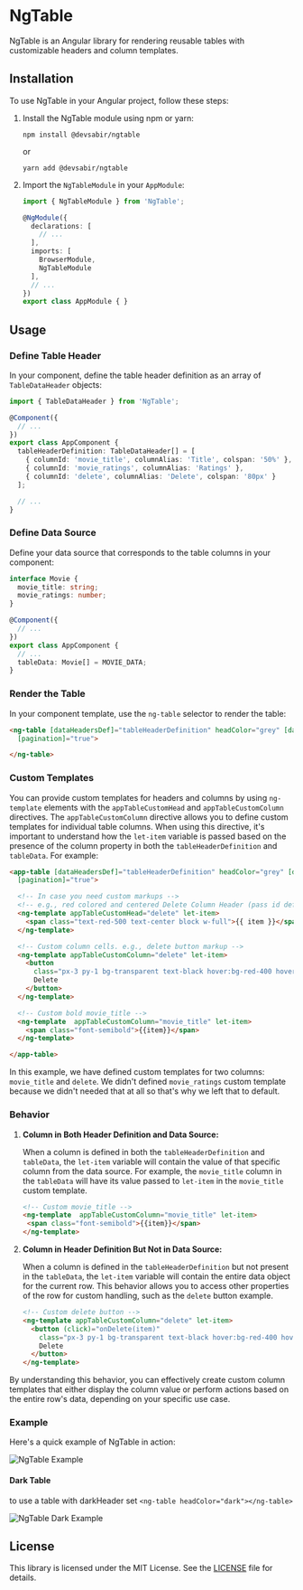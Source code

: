 # NgTable

NgTable is an Angular library for rendering reusable tables with customizable headers and column templates.

## Installation

To use NgTable in your Angular project, follow these steps:

1. Install the NgTable module using npm or yarn:

   ```shell
   npm install @devsabir/ngtable
   ```

   or

   ```shell
   yarn add @devsabir/ngtable
   ```

2. Import the `NgTableModule` in your `AppModule`:

   ```typescript
   import { NgTableModule } from 'NgTable';

   @NgModule({
     declarations: [
       // ...
     ],
     imports: [
       BrowserModule,
       NgTableModule
     ],
     // ...
   })
   export class AppModule { }
   ```

## Usage

### Define Table Header

In your component, define the table header definition as an array of `TableDataHeader` objects:

```typescript
import { TableDataHeader } from 'NgTable';

@Component({
  // ...
})
export class AppComponent {
  tableHeaderDefinition: TableDataHeader[] = [
    { columnId: 'movie_title', columnAlias: 'Title', colspan: '50%' },
    { columnId: 'movie_ratings', columnAlias: 'Ratings' },
    { columnId: 'delete', columnAlias: 'Delete', colspan: '80px' }
  ];

  // ...
}
```

### Define Data Source

Define your data source that corresponds to the table columns in your component:

```typescript
interface Movie {
  movie_title: string;
  movie_ratings: number;
}

@Component({
  // ...
})
export class AppComponent {
  // ...
  tableData: Movie[] = MOVIE_DATA;
}
```

### Render the Table

In your component template, use the `ng-table` selector to render the table:

```html
<ng-table [dataHeadersDef]="tableHeaderDefinition" headColor="grey" [dataSource]="tableData" [pageSize]="5"
  [pagination]="true">

</ng-table>
```

### Custom Templates

You can provide custom templates for headers and columns by using `ng-template` elements with the `appTableCustomHead` and `appTableCustomColumn` directives. The `appTableCustomColumn` directive allows you to define custom templates for individual table columns. When using this directive, it's important to understand how the `let-item` variable is passed based on the presence of the column property in both the `tableHeaderDefinition` and `tableData`. For example:

```html
<app-table [dataHeadersDef]="tableHeaderDefinition" headColor="grey" [dataSource]="tableData" [pageSize]="5"
  [pagination]="true">

  <!-- In case you need custom markups -->
  <!-- e.g., red colored and centered Delete Column Header (pass id defined in HeaderDef) -->
  <ng-template appTableCustomHead="delete" let-item>
    <span class="text-red-500 text-center block w-full">{{ item }}</span>
  </ng-template>

  <!-- Custom column cells. e.g., delete button markup -->
  <ng-template appTableCustomColumn="delete" let-item>
    <button
      class="px-3 py-1 bg-transparent text-black hover:bg-red-400 hover:text-white border border-black rounded">
      Delete
    </button>
  </ng-template>

  <!-- Custom bold movie_title -->
  <ng-template  appTableCustomColumn="movie_title" let-item>
    <span class="font-semibold">{{item}}</span>
  </ng-template>

</app-table>
```

In this example, we have defined custom templates for two columns: `movie_title` and `delete`. We didn't defined `movie_ratings` custom template because we didn't needed that at all so that's why we left that to default.

### Behavior

1. **Column in Both Header Definition and Data Source:**

   When a column is defined in both the `tableHeaderDefinition` and `tableData`, the `let-item` variable will contain the value of that specific column from the data source. For example, the `movie_title` column in the `tableData` will have its value passed to `let-item` in the `movie_title` custom template.

   ```html
   <!-- Custom movie_title -->
   <ng-template  appTableCustomColumn="movie_title" let-item>
    <span class="font-semibold">{{item}}</span>
   </ng-template>
   ```

2. **Column in Header Definition But Not in Data Source:**

   When a column is defined in the `tableHeaderDefinition` but not present in the `tableData`, the `let-item` variable will contain the entire data object for the current row. This behavior allows you to access other properties of the row for custom handling, such as the `delete` button example.

   ```html
   <!-- Custom delete button -->
   <ng-template appTableCustomColumn="delete" let-item>
     <button (click)="onDelete(item)"
       class="px-3 py-1 bg-transparent text-black hover:bg-red-400 hover:text-white border border-black rounded">
       Delete
     </button>
   </ng-template>
   ```

By understanding this behavior, you can effectively create custom column templates that either display the column value or perform actions based on the entire row's data, depending on your specific use case.

### Example

Here's a quick example of NgTable in action:

![NgTable Example](https://i.ibb.co/TvPNGbx/NgTable.gif)

#### Dark Table
to use a table with darkHeader set 
```<ng-table headColor="dark"></ng-table>```

![NgTable Dark Example](https://i.ibb.co/txtt76t/Ng-Table-Dark.gif)

## License

This library is licensed under the MIT License. See the [LICENSE](LICENSE) file for details.
